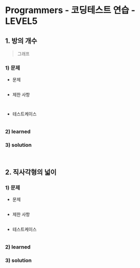 # Programmers - 코딩테스트 연습 - LEVEL5

## 1. 방의 개수

> 그래프

### 1) 문제

* 문제

```

```

* 제한 사항

```
  
```

* 테스트케이스

```

```

### 2) learned

### 3) solution

```javascript
       
```

## 2. 직사각형의 넓이

### 1) 문제

* 문제

```

```

* 제한 사항

```

```

* 테스트케이스

```

```

### 2) learned

### 3) solution

```javascript
   
```
